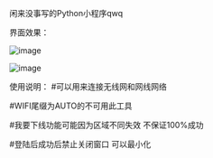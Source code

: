 闲来没事写的Python小程序qwq

界面效果：




![image](https://github.com/QiaoKes/Campus-network-login-tool/blob/master/image/1.png)














![image](https://github.com/QiaoKes/Campus-network-login-tool/blob/master/image/2.jpg)









使用说明：
#可以用来连接无线网和网线网络

#WIFI尾缀为AUTO的不可用此工具

#我要下线功能可能因为区域不同失效 不保证100%成功

#登陆后成功后禁止关闭窗口 可以最小化

